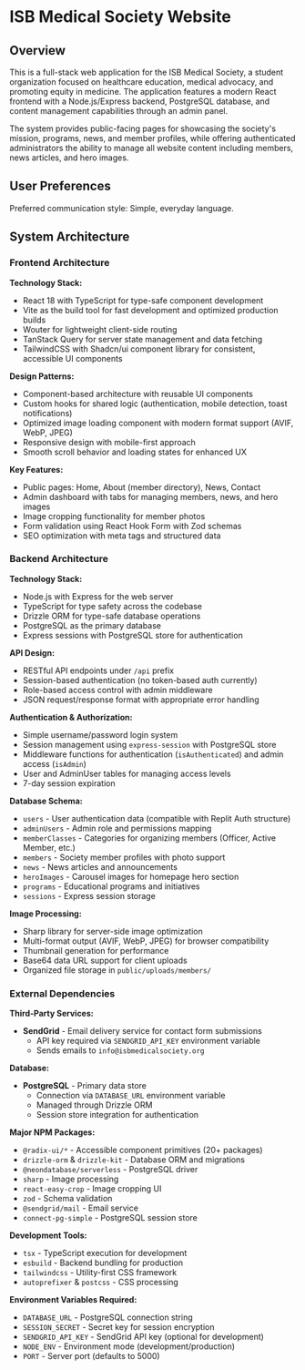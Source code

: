 # ISB Medical Society Website

## Overview

This is a full-stack web application for the ISB Medical Society, a student organization focused on healthcare education, medical advocacy, and promoting equity in medicine. The application features a modern React frontend with a Node.js/Express backend, PostgreSQL database, and content management capabilities through an admin panel.

The system provides public-facing pages for showcasing the society's mission, programs, news, and member profiles, while offering authenticated administrators the ability to manage all website content including members, news articles, and hero images.

## User Preferences

Preferred communication style: Simple, everyday language.

## System Architecture

### Frontend Architecture

**Technology Stack:**
- React 18 with TypeScript for type-safe component development
- Vite as the build tool for fast development and optimized production builds
- Wouter for lightweight client-side routing
- TanStack Query for server state management and data fetching
- TailwindCSS with Shadcn/ui component library for consistent, accessible UI components

**Design Patterns:**
- Component-based architecture with reusable UI components
- Custom hooks for shared logic (authentication, mobile detection, toast notifications)
- Optimized image loading component with modern format support (AVIF, WebP, JPEG)
- Responsive design with mobile-first approach
- Smooth scroll behavior and loading states for enhanced UX

**Key Features:**
- Public pages: Home, About (member directory), News, Contact
- Admin dashboard with tabs for managing members, news, and hero images
- Image cropping functionality for member photos
- Form validation using React Hook Form with Zod schemas
- SEO optimization with meta tags and structured data

### Backend Architecture

**Technology Stack:**
- Node.js with Express for the web server
- TypeScript for type safety across the codebase
- Drizzle ORM for type-safe database operations
- PostgreSQL as the primary database
- Express sessions with PostgreSQL store for authentication

**API Design:**
- RESTful API endpoints under `/api` prefix
- Session-based authentication (no token-based auth currently)
- Role-based access control with admin middleware
- JSON request/response format with appropriate error handling

**Authentication & Authorization:**
- Simple username/password login system
- Session management using `express-session` with PostgreSQL store
- Middleware functions for authentication (`isAuthenticated`) and admin access (`isAdmin`)
- User and AdminUser tables for managing access levels
- 7-day session expiration

**Database Schema:**
- `users` - User authentication data (compatible with Replit Auth structure)
- `adminUsers` - Admin role and permissions mapping
- `memberClasses` - Categories for organizing members (Officer, Active Member, etc.)
- `members` - Society member profiles with photo support
- `news` - News articles and announcements
- `heroImages` - Carousel images for homepage hero section
- `programs` - Educational programs and initiatives
- `sessions` - Express session storage

**Image Processing:**
- Sharp library for server-side image optimization
- Multi-format output (AVIF, WebP, JPEG) for browser compatibility
- Thumbnail generation for performance
- Base64 data URL support for client uploads
- Organized file storage in `public/uploads/members/`

### External Dependencies

**Third-Party Services:**
- **SendGrid** - Email delivery service for contact form submissions
  - API key required via `SENDGRID_API_KEY` environment variable
  - Sends emails to `info@isbmedicalsociety.org`

**Database:**
- **PostgreSQL** - Primary data store
  - Connection via `DATABASE_URL` environment variable
  - Managed through Drizzle ORM
  - Session store integration for authentication

**Major NPM Packages:**
- `@radix-ui/*` - Accessible component primitives (20+ packages)
- `drizzle-orm` & `drizzle-kit` - Database ORM and migrations
- `@neondatabase/serverless` - PostgreSQL driver
- `sharp` - Image processing
- `react-easy-crop` - Image cropping UI
- `zod` - Schema validation
- `@sendgrid/mail` - Email service
- `connect-pg-simple` - PostgreSQL session store

**Development Tools:**
- `tsx` - TypeScript execution for development
- `esbuild` - Backend bundling for production
- `tailwindcss` - Utility-first CSS framework
- `autoprefixer` & `postcss` - CSS processing

**Environment Variables Required:**
- `DATABASE_URL` - PostgreSQL connection string
- `SESSION_SECRET` - Secret key for session encryption
- `SENDGRID_API_KEY` - SendGrid API key (optional for development)
- `NODE_ENV` - Environment mode (development/production)
- `PORT` - Server port (defaults to 5000)